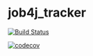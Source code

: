 # job4j_tracker

[![Build Status](https://travis-ci.org/SHTILL/job4j_tracker.svg?branch=master)](https://travis-ci.org/SHTILL/job4j_tracker)

[![codecov](https://codecov.io/gh/SHTILL/job4j_tracker/branch/master/graph/badge.svg)](https://codecov.io/gh/SHTILL/job4j_tracker)
